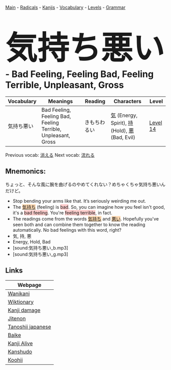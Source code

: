 <style> bigfont {font-size: 100px}</style>
[Main](../README.md) -
[Radicals](../radicals.md) -
[Kanjis](../kanjis.md) -
[Vocabulary](../vocabulary.md) -
[Levels](../levels.md) -
[Grammar](../grammar.md)
# <bigfont> 気持ち悪い</bigfont> - Bad Feeling, Feeling Bad, Feeling Terrible, Unpleasant, Gross 

| Vocabulary | Meanings | Reading | Characters | Level |
| --- | --- | --- | --- | --- |
| 気持ち悪い | Bad Feeling, Feeling Bad, Feeling Terrible, Unpleasant, Gross | きもちわるい |  [気](../kanjis/気.md) (Energy, Spirit), [持](../kanjis/持.md) (Hold), [悪](../kanjis/悪.md) (Bad, Evil) | [Level 14](../levels/wk_level14.md) |

Previous vocab: [消える](消える.md) Next vocab: [流れる](流れる.md) 

## Mnemonics:
ちょっと、そんな風に腕を曲げるのやめてくれない？めちゃくちゃ気持ち悪いんだけど。
* Stop bending your arms like that. It’s seriously weirding me out.
* The <span style="background-color:#fed8b1"> [気持ち](https://jisho.org/search/気持ち)</span> (feeling) is <span style="background-color:#ffcccb"> bad</span>. So, you can imagine how you feel isn't good, it's a <span style="background-color:#ffcccb"> bad feeling</span>. You're <span style="background-color:#ffcccb"> feeling terrible</span>, in fact.
* The readings come from the words <span style="background-color:#fed8b1"> [気持ち](https://jisho.org/search/気持ち)</span> and <span style="background-color:#fed8b1"> [悪い](https://jisho.org/search/悪い)</span>. Hopefully you've seen both and can combine them together to know the reading automatically. No bad feelings with this word, right?
* 気, 持, 悪
* Energy, Hold, Bad
* [sound:気持ち悪い_b.mp3]
* [sound:気持ち悪い_g.mp3]


## Links 

| Webpage |
| --- |
| [Wanikani          ](https://www.wanikani.com/kanji/気持ち悪い) |
| [Wiktionary        ](https://en.wiktionary.org/wiki/気持ち悪い) |
| [Kanji damage      ](http://www.kanjidamage.com/kanji/search?utf8=✓&q=気持ち悪い) |
| [Jitenon           ](https://jitenon.com/kanji/気持ち悪い) |
| [Tanoshii japanese ](https://www.tanoshiijapanese.com/dictionary/kanji.cfm?k=気持ち悪い) |
| [Baike             ](https://baike.baidu.com/item/気持ち悪い) |
| [Kanji Alive       ](https://app.kanjialive.com/気持ち悪い) |
| [Kanshudo          ](https://www.kanshudo.com/searchmn?q=気持ち悪い) |
| [Koohii            ](https://kanji.koohii.com/study/kanji/気持ち悪い) |
